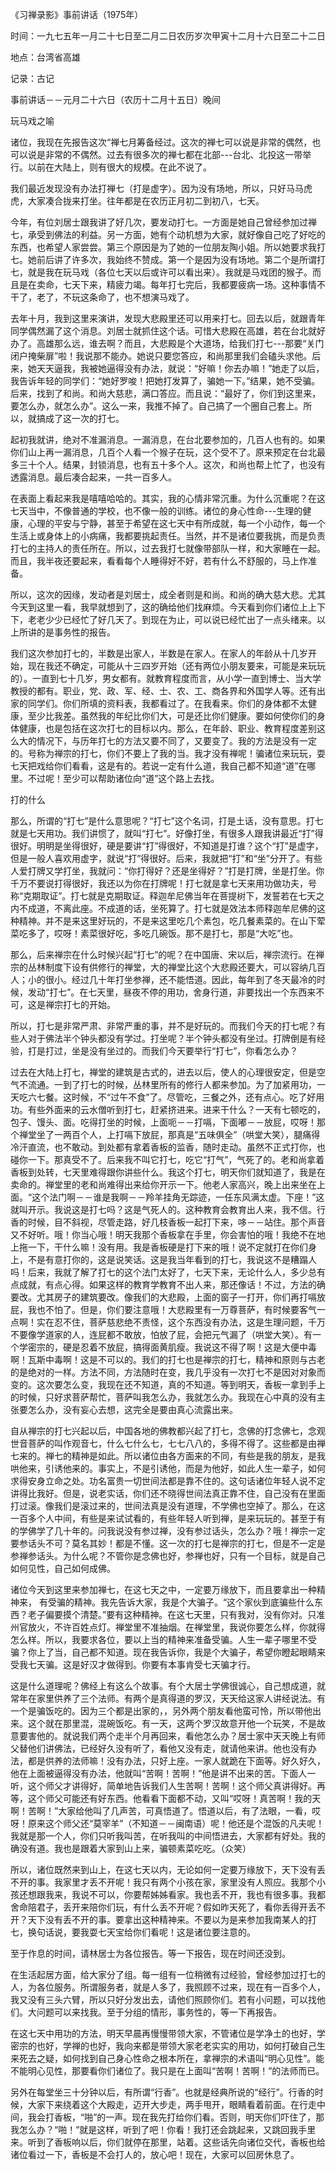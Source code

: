 
《习禅录影》事前讲话（1975年）

时间：一九七五年一月二十七日至二月二日农历岁次甲寅十二月十六日至二十二日

地点：台湾省高雄

记录：古记

事前讲话－－元月二十六日（农历十二月十五日）晚间

玩马戏之喻

诸位，我现在先报告这次“禅七月筹备经过。这次的禅七可以说是非常的偶然，也可以说是非常的不偶然。过去有很多次的禅七都在北部---台北、北投这一带举行。以前在大陆上，则有很大的规模。在此不说了。

我们最近发现没有办法打禅七（打是虚字）。因为没有场地，所以，只好马马虎虎，大家凑合拢来打坐。往年都是在农历正月初二到初八，七天。

今年，有位刘居士跟我讲了好几次，要发动打七。一方面是她自己曾经参加过禅七，承受到佛法的利益。另一方面，她有个动机想为大家，就好像自己吃了好吃的东西，也希望人家尝尝。第三个原因是为了她的一位朋友陶小姐。所以她要求我打七。她前后讲了许多次，我始终不赞成。第一个是因为没有场地。第二个是所谓打七，就是我在玩马戏（各位七天以后或许可以看出来）。我就是马戏团的猴子。而且是在卖命，七天下来，精疲力竭。每年打七完后，我都要疲病一场。这种事情不干了，老了，不玩这条命了，也不想演马戏了。

去年十月，我到这里来演讲，发现大悲殿里还可以用来打七。回去以后，就跟青年同学偶然漏了这个消息。刘居士就抓住这个话。可惜大悲殿在高雄，若在台北就好办了。高雄那么远，谁去啊？而且，大悲殿是个大道场，给我们打七---那要“关门闭户掩柴扉”啦！我说那不能办。她说只要您答应，和尚那里我们会磕头求他。后来，她天天逼我，我被她逼得没有办法，就说：“好嘛！你去办嘛！”她走了以后，我告诉年轻的同学们：“她好罗唆！把她打发算了，骗她一下。”结果，她不受骗。后来，找到了和尚。和尚大慈悲，满口答应。而且说：“最好了，你们到这里来，要怎么办，就怎么办”。这么一来，我推不掉了。自己搞了一个圈自己套上。所以，就搞成了这一次的打七。

起初我就讲，绝对不准漏消息。一漏消息，在台北要参加的，几百人也有的。如果你们山上再一漏消息，几百个人看一个猴子在玩，这个受不了。原来预定在台北最多三十个人。结果，封锁消息，也有五十多个人。这次，和尚也帮上忙了，也没有透露消息。最后凑合起来，一共一百多人。

在表面上看起来我是嘻嘻哈哈的。其实，我的心情非常沉重。为什么沉重呢？在这七天当中，不像普通的学校，也不像一般的训练。诸位的身心性命---生理的健康，心理的平安与宁静，甚至于希望在这七天中有所成就，每一个小动作，每一个生活上或身体上的小病痛，我都要挑起责任。当然，并不是诸位要我挑，而是负责打七的主持人的责任所在。所以，过去我打七就像带部队一样，和大家睡在一起。而且，我半夜还要起来，看看每个人睡得好不好，若有什么不舒服的，马上作准备。

所以，这次的因缘，发动者是刘居士，成全者则是和尚。和尚的确大慈大悲。尤其今天到这里一看，我早就想到了，这的确给他们找麻烦。今天看到你们诸位上上下下，老老少少已经忙了好几天了。到现在为止，可以说已经忙出了一点头绪来。以上所讲的是事务性的报告。

我们这次参加打七的，半数是出家人，半数是在家人。在家人的年龄从十几岁开始，现在我还不确定，可能从十三四岁开始（还有两位小朋友要来，可能是来玩玩的）。一直到七十几岁，男女都有。就教育程度而言，从小学一直到博士、当大学教授的都有。职业，党、政、军、经、士、农、工、商各界和外国学人等。还有出家的同学们。你们所填的资料表，我都看过了。在我看来。你们的身体都不太健康，至少比我差。虽然我的年纪比你们大，可是还比你们健康。要如何使你们的身体健康，也是包括在这次打七的目标以内。那么，在年龄、职业、教育程度差别这么大的情况下，与历年打七的方法又要不同了，又要变了。我的方法是没有一定的。号称为禅宗的打七，你们不要上了我的当。我才没有禅呢！骗诸位来玩玩，耍七天把戏给你们看看，这是有的。若说一定有什么道，我自己都不知道“道”在哪里。不过呢！至少可以帮助诸位向“道”这个路上去找。


打的什么

那么，所谓的“打七”是什么意思呢？“打七”这个名词，打是土话，没有意思。打七就是七天用功。我们讲惯了，就叫“打七”。好像打坐，有很多人跟我讲最近“打”得很好。明明是坐得很好，硬是要讲“打”得很好，不知道是打谁？这个“打”是虚字，但是一般人喜欢用虚字，就说“打”得很好。后来，我就把“打”和“坐”分开了。有些人爱打牌又学打坐，我就问：“你打得好？还是坐得好？”打是打牌，坐是打坐。你千万不要说打得很好，我还以为你在打牌呢！打七就是拿七天来用功做功夫，号称“克期取证”。打七就是克期取证。释迦牟尼佛当年在菩提树下，发誓若在七天之内不成道，不离此座。不成道的话，坐死算了。打七就是效法本师释迦牟尼佛的这种精神。并不是来这里好玩的，不是来这里吃几个素包，吃几餐素菜的。在山下荤菜吃多了，哎呀！素菜很好吃，多吃几碗饭。那不是打七，那是“大吃”也。

那么，后来禅宗在什么时候兴起“打七”的呢？在中国唐、宋以后，禅宗流行。在禅宗的丛林制度下设有供修行的禅堂，大的禅堂比这个大悲殿还要大，可以容纳几百人；小的很小。经过几十年打坐参禅，还不能悟道。因此，每年到了冬天最冷的时候，发动“打七”。在七天里，昼夜不停的用功，舍身行道，非要找出一个东西来不可，这是禅宗打七的开始。

所以，打七是非常严肃、非常严重的事，并不是好玩的。而我们今天的打七呢？有些人对于佛法半个钟头都没有学过。打坐呢？半个钟头都没有坐过。打牌倒是有经验，打是打过，坐是没有坐过的。而我们今天要举行“打七”，你看怎么办？

过去在大陆上打七，禅堂的建筑是古式的，进去以后，使人的心理很安定，但是空气不流通。一到了打七的时候，丛林里所有的修行人都来参加。为了加紧用功，一天吃六七餐。这时候，不“过午不食”了。尽管吃，三餐之外，还有点心。吃了好用功。有些外面来的云水僧听到打七，赶紧挤进来。进来干什么？一天有七顿吃的，包子、馒头、面。吃得打坐的时候，上面呃－－打嗝，下面嘟－－放屁，哎呀！那个禅堂坐了一两百个人，上打嗝下放屁，那真是“五味俱全”（哄堂大笑），腿痛得冷汗直流，也不敢动。到处都有拿着香板的监香，随时走动。虽然不正式打你，也碰你一下。那真受不了。后来我不叫它打七，吃它“打气”，气死了的。老和尚拿着香板到处转，七天里难得跟你讲些什么。我这个打七，明天你们就知道了，我是在卖命的。禅堂里的老和尚难得出来给你开示一下。他老人家高兴，晚上出来坐在上面。“这个法门啊－－谁是我啊－－羚羊挂角无踪迹，一任东风满太虚。下座！”这就叫开示。我说这是打七吗？这是气死人的。这种教育会教育出人来，我不信。行香的时候，目不斜视，尽管走路，好几枝香板一起打下来，哆－－站住。那个声音又不好听。哦！你当心哦！明天我那个香板拿在手里，你会害怕的哦！我绝不在地上拖一下，干什么嘛！没有用。我是香板硬是打下来的哦！说不定就打在你们身上，不是有意打你的，这是说笑话。这是我当年看到的打七，我说这不是糟蹋人吗！后来，我就了解了打七的这个法门太好了，七天下来，无论什么人，多少总有点成就，有点心得。如果这样的教育学教育不出人来，那还像话！不过，方法的确要改。尤其房子的建筑要改。像我们的大悲殿，上面的窗子一打开，你们再打嗝放屁，我也不怕了。但是，你们要注意哦！大悲殿里有一万尊菩萨，有时候要客气一点啊！实在忍不住，菩萨慈悲绝不责怪，这个东西没有办法，这是生理问题，千万不要像学道家的人，连屁都不敢放，怕放了屁，会把元气漏了（哄堂大笑）。有一个学密宗的，硬是忍着不放屁，搞得面黄肌瘦。我说这不得了啊！这是大便中毒啊！瓦斯中毒啊！这是不可以的。我们的打七也是禅宗的打七，精神和原则与古老的是绝对的一样。方法不同，方法随时在变，我几乎没有一次打七不是因对对象而变的。这次要怎么变，我现在还不知道，真的不知道。等到明天，香板一拿到手上的时候，只好求菩萨帮忙，菩萨叫我怎么办，我就怎么办。我现在心中真的没有主张要怎么办，没有妄心去想，这完全是要由真心流露出来。

自从禅宗的打七兴起以后，中国各地的佛教都兴起了打七，念佛的打念佛七，念观世音菩萨的叫作观音七，什么七什么七，七七八八的，多得不得了。这些都是由禅七来的。禅七的精神是如此。所以诸位由各方面来的不同，有些是我的朋友，是我哄他来，引诱他来的。事实上，不是引诱他，而是为他好，如此人生一辈子，如何求得安身立命之处。功名富贵一切世间法都是靠不住的。这句话诸位年轻人说不定讲得比我好。但是，说老实话，你们还不晓得世间法真正靠不住，自己没有在里面打过滚。像我们是滚过来的，世间法真是没有道理，不学佛也空掉了。那么，在这一百多个人中间，有些是来试试看的，有些年轻人听到禅，是来玩玩的。甚至于有的学佛学了几十年的。问我说没有参过禅，没有参过话头，怎么办？哦！禅宗一定要参话头不可？莫名其妙！都是不懂。这一次的打七是禅宗的打七，但是不一定是参禅参话头。为什么呢？不管你是念佛也好，参禅也好，只有一个目标，就是自己如何见性，自己如何成佛。

诸位今天到这里来参加禅七，在这七天之中，一定要万缘放下，而且要拿出一种精神来， 有受骗的精神。我先告诉大家，我是个大骗子。“这个家伙到底骗些什么东西？老子偏要摸个清楚。”要有这种精神。在这七天里，只有我对，没有你对。只准州官放火，不许百姓点灯。禅堂里不准抽烟。在禅堂里，我说你要怎么样，你就得怎么样。所以，我要求各位，要以上当的精神来准备受骗。人生一辈子哪里不受骗？你上了当，自己都不知道。现在我告诉你，我是个大骗子，希望你瞪起眼睛来受我七天骗。这是好汉才做得到。你要有本事肯受七天骗才行。

这是什么道理呢？佛经上有这么个故事。有个大居士学佛很诚心，自己想成道，就常年在家里供养了三个法师。有两个是真得道的罗汉，天天给这家人讲经说法。有一个是骗饭吃的。因为三个都是出家的，，另外两个朋友看他蛮可怜，所以带他出来。这个就在那里混，混碗饭吃。有一天，这两个罗汉故意开他一个玩笑，不是故意要害他的。就说我们两个走半个月再回来，看他怎么办？居士家中天天晚上有师父替他们讲佛法，已经好久没有听了，看他又没有走，就请他来讲。他也没有办法，都是供养的法师嘛！没有办法，只好上座。一家人就跪在下面等。好久好久，他在上面被逼得没有办法，他就叫“苦啊！苦啊！”他是讲不出来的苦。下面人一听，这个师父才讲得好，简单地告诉我们人生苦啊！苦啊！这个师父真讲得好。再等，这个师父可能还有好东西。他看看下面都不动，又叫“哎呀！真苦啊！我的天啊！苦啊！”大家给他叫了几声苦，可真悟道了。悟道以后，有了法眼，一看，哎呀！原来这个师父还“莫宰羊”（不知道－－闽南语）呢！他还是个混饭的凡夫呢！我就是那一个人，你们只听我叫苦，在听我叫的中间悟进去，大家都有好处。我的确没有道。我也是跟着大家到山上来，骗顿素菜吃吃。（众笑）

所以，诸位既然来到山上，在这七天以内，无论如何一定要万缘放下，天下没有丢不开的事。我家里才丢不开呢！我只有两个小孩在家，家里没有人照应。我那个小孩还想跟我来，我说不可以，你要帮姊姊看家。我也丢不开，我也有很多事。我都舍命陪君子，丢开来陪你们玩，有什么丢不开呢？假如昨天死了，看你丢得开丢不开？天下没有丢不开的事。要拿出这种精神来。不要以为是来参加我南某人的打七，换句话说，要我耍七天宝给你们看呢！这是诸位要注意的。

至于作息的时间，请林居士为各位报告。等一下报告，现在时间还没到。

在生活起居方面，给大家分了组。每一组有一位稍微有过经验，曾经参加过打七的人，为各位服务。所谓服务者，就是人多了，我照顾不过来，现在有一百多个人，我又没有三头六臂，所以只好分发出去，请他们照顾你们。若有小问题，可以找他们。大问题可以来找我。至于分组的情形，事务性的，等一下再报告。

在这七天中用功的方法，明天早晨再慢慢带领大家，不管诸位是学净土的也好，学密宗的也好，学禅的也好，我向来都是带领大家老老实实的用功，如何打破自己生来死去之疑，如何找到自己身心性命之根本所在，拿禅宗的术语叫“明心见性”。能不能明心见性，那要看你们诸位了。我只是在上面叫“苦啊！苦啊！”的法师而已。

另外在每堂坐三十分钟以后，有所谓“行香”。也就是经典所说的“经行”。行香的时候，大家下来绕着这个大殿走，迈开大步走，两手甩开，眼睛看着前面。在行走中间，我会打香板，“啪”的一声。现在我先打给你们看。否则，明天你们吓住了，那我怎么办？“啪！”就是这样，听到了吧！你看！我打还会跳起来，又跳回我手里来。听到了香板响以后，你们就停在那里，站着。这些话先向诸位交代，香板也给诸位看过一下，香板是不会打人的，放心吧！现在，大家可以回房休息了。